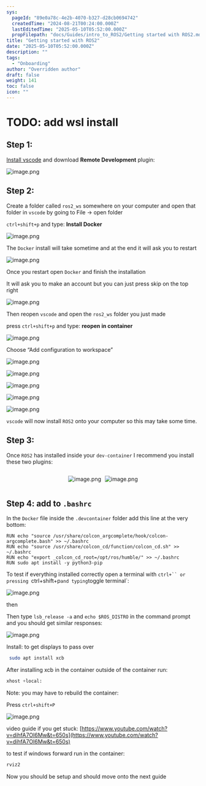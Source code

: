 ```yaml
---
sys:
  pageId: "89e0a78c-4e2b-4070-b327-d28cb0694742"
  createdTime: "2024-08-21T00:24:00.000Z"
  lastEditedTime: "2025-05-10T05:52:00.000Z"
  propFilepath: "docs/Guides/intro_to_ROS2/Getting started with ROS2.md"
title: "Getting started with ROS2"
date: "2025-05-10T05:52:00.000Z"
description: ""
tags:
  - "Onboarding"
author: "Overridden author"
draft: false
weight: 141
toc: false
icon: ""
---
```


# TODO: add wsl install

## Step 1:

[Install vscode](https://code.visualstudio.com/download) and download **Remote Development** plugin:

![image.png](https://prod-files-secure.s3.us-west-2.amazonaws.com/d518164a-d88e-44d1-a4ee-3adb3bd8bce0/efb52993-1881-4a40-b95e-6f020334f022/image.png?X-Amz-Algorithm=AWS4-HMAC-SHA256&X-Amz-Content-Sha256=UNSIGNED-PAYLOAD&X-Amz-Credential=ASIAZI2LB4666GYIKJ6B%2F20250615%2Fus-west-2%2Fs3%2Faws4_request&X-Amz-Date=20250615T090820Z&X-Amz-Expires=3600&X-Amz-Security-Token=IQoJb3JpZ2luX2VjEFkaCXVzLXdlc3QtMiJHMEUCIClLRrI%2FaJVpl%2BdTcIlx7v2%2FHTEw6zHaz272sQ4Xmi7bAiEAj1%2FS1SXF%2BWAs3%2B3h9%2B8QNyQC3juXPb6Fd%2BrhW%2F36ZY4q%2FwMIQRAAGgw2Mzc0MjMxODM4MDUiDC5BuPgArMQ%2F3cFhbyrcAyzYv58OdtbLxGbNlb%2BitqTYk37XKPkfBcaeEDSOdNodcXk3qbEMsC4eZhg6fPvS%2FgAM%2F%2BTKIlyJW%2FvlTv1vw6%2F1rwG8AbKT1hoffAwS8vP%2Bcis2hR8x6yyKVEEocieEhiSa9AFyG6zjrAd%2FtAj%2BmTk0ss8UXDf8TuUHi6CqOZPoZgXcKfpLdgwPLRATlJf2GhmfKfCa5p6yqjTWIgnaSMz1bBH5p7bLiApBNuRMgxmRyaYoCyV9U6iE6syHEUitg%2FKPM%2BfINxJKRDK3C%2FOb%2FG9xcIXf18k5jJwTTRFJnVr%2Bx%2F5y%2BlsZYQnIhEtL9bQHp8FaUPnuaZfK3%2FoFhgvMWF4Dna9CukdrCJ3X6UfWSjYB94pA4dNnsVkxiYmQyzF2reRUrk8FVIVbG0HcYFW0sdXgg2PGUBNFG2dzkVOGcr0%2Bk8GTCI3pGWUbqrtBm7%2BG2Wol9hdJUdrIHWw%2BfMxeyPAj9uq%2F4kixudsSTjB1tFuGP6WPs4o2StPBME1f0X0FpccMr%2FsNQAXIwG0Rn7biff777jsS%2BHObtF2vD0JLlb1bSJH72tv7GRFQ7%2Fk%2BgN97d%2BcQFSe%2BKaQEIUxTVW6g%2B3TdiZBRBym6UJhEJf9PMMLJXoChEw1NgBRDIvb7MNOFusIGOqUB19xbSmBRZHv9SHetQJmv562AVSfbewto0ecw1UNvyR8RNNuyRFGMb%2BkqnsMH9v%2FFkmz7IF2DArFXRsGMGHeB1ErTQCNCBrox6SZXtIADPd0JkwholWiZp2edptU7TeWtRFKnbEr8dHkbnH5C5PFsRwgl%2Bmq1XPc3RCYFBul%2Bw%2BAAjxsBDQBnmatAEpByu3RwbCb3fkjZPo9%2FcvktGN1xgtZrHBhO&X-Amz-Signature=5f2946b49c847da0de5c9fcc350211958ab03e4ad4feb0f08eddcf75347bb81d&X-Amz-SignedHeaders=host&x-amz-checksum-mode=ENABLED&x-id=GetObject)

## Step 2:

Create a folder called `ros2_ws` somewhere on your computer and open that folder in `vscode` by going to File → open folder 

`ctrl+shift+p` and type: **Install Docker**

![image.png](https://prod-files-secure.s3.us-west-2.amazonaws.com/d518164a-d88e-44d1-a4ee-3adb3bd8bce0/2269dc0e-1cd5-47ff-bceb-c04ad9b2eab0/image.png?X-Amz-Algorithm=AWS4-HMAC-SHA256&X-Amz-Content-Sha256=UNSIGNED-PAYLOAD&X-Amz-Credential=ASIAZI2LB4666GYIKJ6B%2F20250615%2Fus-west-2%2Fs3%2Faws4_request&X-Amz-Date=20250615T090820Z&X-Amz-Expires=3600&X-Amz-Security-Token=IQoJb3JpZ2luX2VjEFkaCXVzLXdlc3QtMiJHMEUCIClLRrI%2FaJVpl%2BdTcIlx7v2%2FHTEw6zHaz272sQ4Xmi7bAiEAj1%2FS1SXF%2BWAs3%2B3h9%2B8QNyQC3juXPb6Fd%2BrhW%2F36ZY4q%2FwMIQRAAGgw2Mzc0MjMxODM4MDUiDC5BuPgArMQ%2F3cFhbyrcAyzYv58OdtbLxGbNlb%2BitqTYk37XKPkfBcaeEDSOdNodcXk3qbEMsC4eZhg6fPvS%2FgAM%2F%2BTKIlyJW%2FvlTv1vw6%2F1rwG8AbKT1hoffAwS8vP%2Bcis2hR8x6yyKVEEocieEhiSa9AFyG6zjrAd%2FtAj%2BmTk0ss8UXDf8TuUHi6CqOZPoZgXcKfpLdgwPLRATlJf2GhmfKfCa5p6yqjTWIgnaSMz1bBH5p7bLiApBNuRMgxmRyaYoCyV9U6iE6syHEUitg%2FKPM%2BfINxJKRDK3C%2FOb%2FG9xcIXf18k5jJwTTRFJnVr%2Bx%2F5y%2BlsZYQnIhEtL9bQHp8FaUPnuaZfK3%2FoFhgvMWF4Dna9CukdrCJ3X6UfWSjYB94pA4dNnsVkxiYmQyzF2reRUrk8FVIVbG0HcYFW0sdXgg2PGUBNFG2dzkVOGcr0%2Bk8GTCI3pGWUbqrtBm7%2BG2Wol9hdJUdrIHWw%2BfMxeyPAj9uq%2F4kixudsSTjB1tFuGP6WPs4o2StPBME1f0X0FpccMr%2FsNQAXIwG0Rn7biff777jsS%2BHObtF2vD0JLlb1bSJH72tv7GRFQ7%2Fk%2BgN97d%2BcQFSe%2BKaQEIUxTVW6g%2B3TdiZBRBym6UJhEJf9PMMLJXoChEw1NgBRDIvb7MNOFusIGOqUB19xbSmBRZHv9SHetQJmv562AVSfbewto0ecw1UNvyR8RNNuyRFGMb%2BkqnsMH9v%2FFkmz7IF2DArFXRsGMGHeB1ErTQCNCBrox6SZXtIADPd0JkwholWiZp2edptU7TeWtRFKnbEr8dHkbnH5C5PFsRwgl%2Bmq1XPc3RCYFBul%2Bw%2BAAjxsBDQBnmatAEpByu3RwbCb3fkjZPo9%2FcvktGN1xgtZrHBhO&X-Amz-Signature=adabc927d2854d1a0fb8ac355a0cbe9b769f562c3d6ad63ba9660e70b8bef75e&X-Amz-SignedHeaders=host&x-amz-checksum-mode=ENABLED&x-id=GetObject)

The `Docker` install will take sometime and at the end it will ask you to restart

![image.png](https://prod-files-secure.s3.us-west-2.amazonaws.com/d518164a-d88e-44d1-a4ee-3adb3bd8bce0/ed233f78-be33-4b1f-b89c-9c346c0e961e/image.png?X-Amz-Algorithm=AWS4-HMAC-SHA256&X-Amz-Content-Sha256=UNSIGNED-PAYLOAD&X-Amz-Credential=ASIAZI2LB4666GYIKJ6B%2F20250615%2Fus-west-2%2Fs3%2Faws4_request&X-Amz-Date=20250615T090820Z&X-Amz-Expires=3600&X-Amz-Security-Token=IQoJb3JpZ2luX2VjEFkaCXVzLXdlc3QtMiJHMEUCIClLRrI%2FaJVpl%2BdTcIlx7v2%2FHTEw6zHaz272sQ4Xmi7bAiEAj1%2FS1SXF%2BWAs3%2B3h9%2B8QNyQC3juXPb6Fd%2BrhW%2F36ZY4q%2FwMIQRAAGgw2Mzc0MjMxODM4MDUiDC5BuPgArMQ%2F3cFhbyrcAyzYv58OdtbLxGbNlb%2BitqTYk37XKPkfBcaeEDSOdNodcXk3qbEMsC4eZhg6fPvS%2FgAM%2F%2BTKIlyJW%2FvlTv1vw6%2F1rwG8AbKT1hoffAwS8vP%2Bcis2hR8x6yyKVEEocieEhiSa9AFyG6zjrAd%2FtAj%2BmTk0ss8UXDf8TuUHi6CqOZPoZgXcKfpLdgwPLRATlJf2GhmfKfCa5p6yqjTWIgnaSMz1bBH5p7bLiApBNuRMgxmRyaYoCyV9U6iE6syHEUitg%2FKPM%2BfINxJKRDK3C%2FOb%2FG9xcIXf18k5jJwTTRFJnVr%2Bx%2F5y%2BlsZYQnIhEtL9bQHp8FaUPnuaZfK3%2FoFhgvMWF4Dna9CukdrCJ3X6UfWSjYB94pA4dNnsVkxiYmQyzF2reRUrk8FVIVbG0HcYFW0sdXgg2PGUBNFG2dzkVOGcr0%2Bk8GTCI3pGWUbqrtBm7%2BG2Wol9hdJUdrIHWw%2BfMxeyPAj9uq%2F4kixudsSTjB1tFuGP6WPs4o2StPBME1f0X0FpccMr%2FsNQAXIwG0Rn7biff777jsS%2BHObtF2vD0JLlb1bSJH72tv7GRFQ7%2Fk%2BgN97d%2BcQFSe%2BKaQEIUxTVW6g%2B3TdiZBRBym6UJhEJf9PMMLJXoChEw1NgBRDIvb7MNOFusIGOqUB19xbSmBRZHv9SHetQJmv562AVSfbewto0ecw1UNvyR8RNNuyRFGMb%2BkqnsMH9v%2FFkmz7IF2DArFXRsGMGHeB1ErTQCNCBrox6SZXtIADPd0JkwholWiZp2edptU7TeWtRFKnbEr8dHkbnH5C5PFsRwgl%2Bmq1XPc3RCYFBul%2Bw%2BAAjxsBDQBnmatAEpByu3RwbCb3fkjZPo9%2FcvktGN1xgtZrHBhO&X-Amz-Signature=21ce8cafb2092f9d3befef767f7e68a2f6ad812168eadc60519875ad581fac97&X-Amz-SignedHeaders=host&x-amz-checksum-mode=ENABLED&x-id=GetObject)

Once you restart open `Docker` and finish the installation

It will ask you to make an account but you can just press skip on the top right

![image.png](https://prod-files-secure.s3.us-west-2.amazonaws.com/d518164a-d88e-44d1-a4ee-3adb3bd8bce0/21010ad9-1659-4fd9-9f59-9932a09b2a3d/image.png?X-Amz-Algorithm=AWS4-HMAC-SHA256&X-Amz-Content-Sha256=UNSIGNED-PAYLOAD&X-Amz-Credential=ASIAZI2LB4666GYIKJ6B%2F20250615%2Fus-west-2%2Fs3%2Faws4_request&X-Amz-Date=20250615T090820Z&X-Amz-Expires=3600&X-Amz-Security-Token=IQoJb3JpZ2luX2VjEFkaCXVzLXdlc3QtMiJHMEUCIClLRrI%2FaJVpl%2BdTcIlx7v2%2FHTEw6zHaz272sQ4Xmi7bAiEAj1%2FS1SXF%2BWAs3%2B3h9%2B8QNyQC3juXPb6Fd%2BrhW%2F36ZY4q%2FwMIQRAAGgw2Mzc0MjMxODM4MDUiDC5BuPgArMQ%2F3cFhbyrcAyzYv58OdtbLxGbNlb%2BitqTYk37XKPkfBcaeEDSOdNodcXk3qbEMsC4eZhg6fPvS%2FgAM%2F%2BTKIlyJW%2FvlTv1vw6%2F1rwG8AbKT1hoffAwS8vP%2Bcis2hR8x6yyKVEEocieEhiSa9AFyG6zjrAd%2FtAj%2BmTk0ss8UXDf8TuUHi6CqOZPoZgXcKfpLdgwPLRATlJf2GhmfKfCa5p6yqjTWIgnaSMz1bBH5p7bLiApBNuRMgxmRyaYoCyV9U6iE6syHEUitg%2FKPM%2BfINxJKRDK3C%2FOb%2FG9xcIXf18k5jJwTTRFJnVr%2Bx%2F5y%2BlsZYQnIhEtL9bQHp8FaUPnuaZfK3%2FoFhgvMWF4Dna9CukdrCJ3X6UfWSjYB94pA4dNnsVkxiYmQyzF2reRUrk8FVIVbG0HcYFW0sdXgg2PGUBNFG2dzkVOGcr0%2Bk8GTCI3pGWUbqrtBm7%2BG2Wol9hdJUdrIHWw%2BfMxeyPAj9uq%2F4kixudsSTjB1tFuGP6WPs4o2StPBME1f0X0FpccMr%2FsNQAXIwG0Rn7biff777jsS%2BHObtF2vD0JLlb1bSJH72tv7GRFQ7%2Fk%2BgN97d%2BcQFSe%2BKaQEIUxTVW6g%2B3TdiZBRBym6UJhEJf9PMMLJXoChEw1NgBRDIvb7MNOFusIGOqUB19xbSmBRZHv9SHetQJmv562AVSfbewto0ecw1UNvyR8RNNuyRFGMb%2BkqnsMH9v%2FFkmz7IF2DArFXRsGMGHeB1ErTQCNCBrox6SZXtIADPd0JkwholWiZp2edptU7TeWtRFKnbEr8dHkbnH5C5PFsRwgl%2Bmq1XPc3RCYFBul%2Bw%2BAAjxsBDQBnmatAEpByu3RwbCb3fkjZPo9%2FcvktGN1xgtZrHBhO&X-Amz-Signature=1ee524a9af558068d6560de5d520d9bed584c46da532baedefc02e0fb80067ff&X-Amz-SignedHeaders=host&x-amz-checksum-mode=ENABLED&x-id=GetObject)

Then reopen `vscode` and open the `ros2_ws` folder you just made

press `ctrl+shift+p` and type: **reopen in container**

![image.png](https://prod-files-secure.s3.us-west-2.amazonaws.com/d518164a-d88e-44d1-a4ee-3adb3bd8bce0/4e93b8c2-41ad-488c-8095-c74205196118/image.png?X-Amz-Algorithm=AWS4-HMAC-SHA256&X-Amz-Content-Sha256=UNSIGNED-PAYLOAD&X-Amz-Credential=ASIAZI2LB4666GYIKJ6B%2F20250615%2Fus-west-2%2Fs3%2Faws4_request&X-Amz-Date=20250615T090820Z&X-Amz-Expires=3600&X-Amz-Security-Token=IQoJb3JpZ2luX2VjEFkaCXVzLXdlc3QtMiJHMEUCIClLRrI%2FaJVpl%2BdTcIlx7v2%2FHTEw6zHaz272sQ4Xmi7bAiEAj1%2FS1SXF%2BWAs3%2B3h9%2B8QNyQC3juXPb6Fd%2BrhW%2F36ZY4q%2FwMIQRAAGgw2Mzc0MjMxODM4MDUiDC5BuPgArMQ%2F3cFhbyrcAyzYv58OdtbLxGbNlb%2BitqTYk37XKPkfBcaeEDSOdNodcXk3qbEMsC4eZhg6fPvS%2FgAM%2F%2BTKIlyJW%2FvlTv1vw6%2F1rwG8AbKT1hoffAwS8vP%2Bcis2hR8x6yyKVEEocieEhiSa9AFyG6zjrAd%2FtAj%2BmTk0ss8UXDf8TuUHi6CqOZPoZgXcKfpLdgwPLRATlJf2GhmfKfCa5p6yqjTWIgnaSMz1bBH5p7bLiApBNuRMgxmRyaYoCyV9U6iE6syHEUitg%2FKPM%2BfINxJKRDK3C%2FOb%2FG9xcIXf18k5jJwTTRFJnVr%2Bx%2F5y%2BlsZYQnIhEtL9bQHp8FaUPnuaZfK3%2FoFhgvMWF4Dna9CukdrCJ3X6UfWSjYB94pA4dNnsVkxiYmQyzF2reRUrk8FVIVbG0HcYFW0sdXgg2PGUBNFG2dzkVOGcr0%2Bk8GTCI3pGWUbqrtBm7%2BG2Wol9hdJUdrIHWw%2BfMxeyPAj9uq%2F4kixudsSTjB1tFuGP6WPs4o2StPBME1f0X0FpccMr%2FsNQAXIwG0Rn7biff777jsS%2BHObtF2vD0JLlb1bSJH72tv7GRFQ7%2Fk%2BgN97d%2BcQFSe%2BKaQEIUxTVW6g%2B3TdiZBRBym6UJhEJf9PMMLJXoChEw1NgBRDIvb7MNOFusIGOqUB19xbSmBRZHv9SHetQJmv562AVSfbewto0ecw1UNvyR8RNNuyRFGMb%2BkqnsMH9v%2FFkmz7IF2DArFXRsGMGHeB1ErTQCNCBrox6SZXtIADPd0JkwholWiZp2edptU7TeWtRFKnbEr8dHkbnH5C5PFsRwgl%2Bmq1XPc3RCYFBul%2Bw%2BAAjxsBDQBnmatAEpByu3RwbCb3fkjZPo9%2FcvktGN1xgtZrHBhO&X-Amz-Signature=aefe2e2601078f4f5d20d58279846d850f02f8ae6ee2a5f8f5e3aff7aab193bd&X-Amz-SignedHeaders=host&x-amz-checksum-mode=ENABLED&x-id=GetObject)

Choose “Add configuration to workspace”

![image.png](https://prod-files-secure.s3.us-west-2.amazonaws.com/d518164a-d88e-44d1-a4ee-3adb3bd8bce0/9560b282-5060-4989-ba37-97e7b2c22476/image.png?X-Amz-Algorithm=AWS4-HMAC-SHA256&X-Amz-Content-Sha256=UNSIGNED-PAYLOAD&X-Amz-Credential=ASIAZI2LB4666GYIKJ6B%2F20250615%2Fus-west-2%2Fs3%2Faws4_request&X-Amz-Date=20250615T090820Z&X-Amz-Expires=3600&X-Amz-Security-Token=IQoJb3JpZ2luX2VjEFkaCXVzLXdlc3QtMiJHMEUCIClLRrI%2FaJVpl%2BdTcIlx7v2%2FHTEw6zHaz272sQ4Xmi7bAiEAj1%2FS1SXF%2BWAs3%2B3h9%2B8QNyQC3juXPb6Fd%2BrhW%2F36ZY4q%2FwMIQRAAGgw2Mzc0MjMxODM4MDUiDC5BuPgArMQ%2F3cFhbyrcAyzYv58OdtbLxGbNlb%2BitqTYk37XKPkfBcaeEDSOdNodcXk3qbEMsC4eZhg6fPvS%2FgAM%2F%2BTKIlyJW%2FvlTv1vw6%2F1rwG8AbKT1hoffAwS8vP%2Bcis2hR8x6yyKVEEocieEhiSa9AFyG6zjrAd%2FtAj%2BmTk0ss8UXDf8TuUHi6CqOZPoZgXcKfpLdgwPLRATlJf2GhmfKfCa5p6yqjTWIgnaSMz1bBH5p7bLiApBNuRMgxmRyaYoCyV9U6iE6syHEUitg%2FKPM%2BfINxJKRDK3C%2FOb%2FG9xcIXf18k5jJwTTRFJnVr%2Bx%2F5y%2BlsZYQnIhEtL9bQHp8FaUPnuaZfK3%2FoFhgvMWF4Dna9CukdrCJ3X6UfWSjYB94pA4dNnsVkxiYmQyzF2reRUrk8FVIVbG0HcYFW0sdXgg2PGUBNFG2dzkVOGcr0%2Bk8GTCI3pGWUbqrtBm7%2BG2Wol9hdJUdrIHWw%2BfMxeyPAj9uq%2F4kixudsSTjB1tFuGP6WPs4o2StPBME1f0X0FpccMr%2FsNQAXIwG0Rn7biff777jsS%2BHObtF2vD0JLlb1bSJH72tv7GRFQ7%2Fk%2BgN97d%2BcQFSe%2BKaQEIUxTVW6g%2B3TdiZBRBym6UJhEJf9PMMLJXoChEw1NgBRDIvb7MNOFusIGOqUB19xbSmBRZHv9SHetQJmv562AVSfbewto0ecw1UNvyR8RNNuyRFGMb%2BkqnsMH9v%2FFkmz7IF2DArFXRsGMGHeB1ErTQCNCBrox6SZXtIADPd0JkwholWiZp2edptU7TeWtRFKnbEr8dHkbnH5C5PFsRwgl%2Bmq1XPc3RCYFBul%2Bw%2BAAjxsBDQBnmatAEpByu3RwbCb3fkjZPo9%2FcvktGN1xgtZrHBhO&X-Amz-Signature=d94205521fdb03a0639bd36908d51df283d798813002ce92e89640b451213793&X-Amz-SignedHeaders=host&x-amz-checksum-mode=ENABLED&x-id=GetObject)

![image.png](https://prod-files-secure.s3.us-west-2.amazonaws.com/d518164a-d88e-44d1-a4ee-3adb3bd8bce0/2ee63f81-886b-48e8-a553-dc6e5eac99e4/image.png?X-Amz-Algorithm=AWS4-HMAC-SHA256&X-Amz-Content-Sha256=UNSIGNED-PAYLOAD&X-Amz-Credential=ASIAZI2LB4666GYIKJ6B%2F20250615%2Fus-west-2%2Fs3%2Faws4_request&X-Amz-Date=20250615T090820Z&X-Amz-Expires=3600&X-Amz-Security-Token=IQoJb3JpZ2luX2VjEFkaCXVzLXdlc3QtMiJHMEUCIClLRrI%2FaJVpl%2BdTcIlx7v2%2FHTEw6zHaz272sQ4Xmi7bAiEAj1%2FS1SXF%2BWAs3%2B3h9%2B8QNyQC3juXPb6Fd%2BrhW%2F36ZY4q%2FwMIQRAAGgw2Mzc0MjMxODM4MDUiDC5BuPgArMQ%2F3cFhbyrcAyzYv58OdtbLxGbNlb%2BitqTYk37XKPkfBcaeEDSOdNodcXk3qbEMsC4eZhg6fPvS%2FgAM%2F%2BTKIlyJW%2FvlTv1vw6%2F1rwG8AbKT1hoffAwS8vP%2Bcis2hR8x6yyKVEEocieEhiSa9AFyG6zjrAd%2FtAj%2BmTk0ss8UXDf8TuUHi6CqOZPoZgXcKfpLdgwPLRATlJf2GhmfKfCa5p6yqjTWIgnaSMz1bBH5p7bLiApBNuRMgxmRyaYoCyV9U6iE6syHEUitg%2FKPM%2BfINxJKRDK3C%2FOb%2FG9xcIXf18k5jJwTTRFJnVr%2Bx%2F5y%2BlsZYQnIhEtL9bQHp8FaUPnuaZfK3%2FoFhgvMWF4Dna9CukdrCJ3X6UfWSjYB94pA4dNnsVkxiYmQyzF2reRUrk8FVIVbG0HcYFW0sdXgg2PGUBNFG2dzkVOGcr0%2Bk8GTCI3pGWUbqrtBm7%2BG2Wol9hdJUdrIHWw%2BfMxeyPAj9uq%2F4kixudsSTjB1tFuGP6WPs4o2StPBME1f0X0FpccMr%2FsNQAXIwG0Rn7biff777jsS%2BHObtF2vD0JLlb1bSJH72tv7GRFQ7%2Fk%2BgN97d%2BcQFSe%2BKaQEIUxTVW6g%2B3TdiZBRBym6UJhEJf9PMMLJXoChEw1NgBRDIvb7MNOFusIGOqUB19xbSmBRZHv9SHetQJmv562AVSfbewto0ecw1UNvyR8RNNuyRFGMb%2BkqnsMH9v%2FFkmz7IF2DArFXRsGMGHeB1ErTQCNCBrox6SZXtIADPd0JkwholWiZp2edptU7TeWtRFKnbEr8dHkbnH5C5PFsRwgl%2Bmq1XPc3RCYFBul%2Bw%2BAAjxsBDQBnmatAEpByu3RwbCb3fkjZPo9%2FcvktGN1xgtZrHBhO&X-Amz-Signature=c5b151ecd5928db4fd383b94e4712a5868e78696cd4b672ff00cca26f96af68c&X-Amz-SignedHeaders=host&x-amz-checksum-mode=ENABLED&x-id=GetObject)

![image.png](https://prod-files-secure.s3.us-west-2.amazonaws.com/d518164a-d88e-44d1-a4ee-3adb3bd8bce0/ae1580b2-b048-407e-aed9-b584224a7a04/image.png?X-Amz-Algorithm=AWS4-HMAC-SHA256&X-Amz-Content-Sha256=UNSIGNED-PAYLOAD&X-Amz-Credential=ASIAZI2LB4666GYIKJ6B%2F20250615%2Fus-west-2%2Fs3%2Faws4_request&X-Amz-Date=20250615T090820Z&X-Amz-Expires=3600&X-Amz-Security-Token=IQoJb3JpZ2luX2VjEFkaCXVzLXdlc3QtMiJHMEUCIClLRrI%2FaJVpl%2BdTcIlx7v2%2FHTEw6zHaz272sQ4Xmi7bAiEAj1%2FS1SXF%2BWAs3%2B3h9%2B8QNyQC3juXPb6Fd%2BrhW%2F36ZY4q%2FwMIQRAAGgw2Mzc0MjMxODM4MDUiDC5BuPgArMQ%2F3cFhbyrcAyzYv58OdtbLxGbNlb%2BitqTYk37XKPkfBcaeEDSOdNodcXk3qbEMsC4eZhg6fPvS%2FgAM%2F%2BTKIlyJW%2FvlTv1vw6%2F1rwG8AbKT1hoffAwS8vP%2Bcis2hR8x6yyKVEEocieEhiSa9AFyG6zjrAd%2FtAj%2BmTk0ss8UXDf8TuUHi6CqOZPoZgXcKfpLdgwPLRATlJf2GhmfKfCa5p6yqjTWIgnaSMz1bBH5p7bLiApBNuRMgxmRyaYoCyV9U6iE6syHEUitg%2FKPM%2BfINxJKRDK3C%2FOb%2FG9xcIXf18k5jJwTTRFJnVr%2Bx%2F5y%2BlsZYQnIhEtL9bQHp8FaUPnuaZfK3%2FoFhgvMWF4Dna9CukdrCJ3X6UfWSjYB94pA4dNnsVkxiYmQyzF2reRUrk8FVIVbG0HcYFW0sdXgg2PGUBNFG2dzkVOGcr0%2Bk8GTCI3pGWUbqrtBm7%2BG2Wol9hdJUdrIHWw%2BfMxeyPAj9uq%2F4kixudsSTjB1tFuGP6WPs4o2StPBME1f0X0FpccMr%2FsNQAXIwG0Rn7biff777jsS%2BHObtF2vD0JLlb1bSJH72tv7GRFQ7%2Fk%2BgN97d%2BcQFSe%2BKaQEIUxTVW6g%2B3TdiZBRBym6UJhEJf9PMMLJXoChEw1NgBRDIvb7MNOFusIGOqUB19xbSmBRZHv9SHetQJmv562AVSfbewto0ecw1UNvyR8RNNuyRFGMb%2BkqnsMH9v%2FFkmz7IF2DArFXRsGMGHeB1ErTQCNCBrox6SZXtIADPd0JkwholWiZp2edptU7TeWtRFKnbEr8dHkbnH5C5PFsRwgl%2Bmq1XPc3RCYFBul%2Bw%2BAAjxsBDQBnmatAEpByu3RwbCb3fkjZPo9%2FcvktGN1xgtZrHBhO&X-Amz-Signature=5fd5e15171b1182430565bedb3def2cc2e421d8283f6d9defb4c9e100cc226ac&X-Amz-SignedHeaders=host&x-amz-checksum-mode=ENABLED&x-id=GetObject)

![image.png](https://prod-files-secure.s3.us-west-2.amazonaws.com/d518164a-d88e-44d1-a4ee-3adb3bd8bce0/53255b28-f75e-430f-b9e3-c0ac8577e42b/image.png?X-Amz-Algorithm=AWS4-HMAC-SHA256&X-Amz-Content-Sha256=UNSIGNED-PAYLOAD&X-Amz-Credential=ASIAZI2LB4666GYIKJ6B%2F20250615%2Fus-west-2%2Fs3%2Faws4_request&X-Amz-Date=20250615T090820Z&X-Amz-Expires=3600&X-Amz-Security-Token=IQoJb3JpZ2luX2VjEFkaCXVzLXdlc3QtMiJHMEUCIClLRrI%2FaJVpl%2BdTcIlx7v2%2FHTEw6zHaz272sQ4Xmi7bAiEAj1%2FS1SXF%2BWAs3%2B3h9%2B8QNyQC3juXPb6Fd%2BrhW%2F36ZY4q%2FwMIQRAAGgw2Mzc0MjMxODM4MDUiDC5BuPgArMQ%2F3cFhbyrcAyzYv58OdtbLxGbNlb%2BitqTYk37XKPkfBcaeEDSOdNodcXk3qbEMsC4eZhg6fPvS%2FgAM%2F%2BTKIlyJW%2FvlTv1vw6%2F1rwG8AbKT1hoffAwS8vP%2Bcis2hR8x6yyKVEEocieEhiSa9AFyG6zjrAd%2FtAj%2BmTk0ss8UXDf8TuUHi6CqOZPoZgXcKfpLdgwPLRATlJf2GhmfKfCa5p6yqjTWIgnaSMz1bBH5p7bLiApBNuRMgxmRyaYoCyV9U6iE6syHEUitg%2FKPM%2BfINxJKRDK3C%2FOb%2FG9xcIXf18k5jJwTTRFJnVr%2Bx%2F5y%2BlsZYQnIhEtL9bQHp8FaUPnuaZfK3%2FoFhgvMWF4Dna9CukdrCJ3X6UfWSjYB94pA4dNnsVkxiYmQyzF2reRUrk8FVIVbG0HcYFW0sdXgg2PGUBNFG2dzkVOGcr0%2Bk8GTCI3pGWUbqrtBm7%2BG2Wol9hdJUdrIHWw%2BfMxeyPAj9uq%2F4kixudsSTjB1tFuGP6WPs4o2StPBME1f0X0FpccMr%2FsNQAXIwG0Rn7biff777jsS%2BHObtF2vD0JLlb1bSJH72tv7GRFQ7%2Fk%2BgN97d%2BcQFSe%2BKaQEIUxTVW6g%2B3TdiZBRBym6UJhEJf9PMMLJXoChEw1NgBRDIvb7MNOFusIGOqUB19xbSmBRZHv9SHetQJmv562AVSfbewto0ecw1UNvyR8RNNuyRFGMb%2BkqnsMH9v%2FFkmz7IF2DArFXRsGMGHeB1ErTQCNCBrox6SZXtIADPd0JkwholWiZp2edptU7TeWtRFKnbEr8dHkbnH5C5PFsRwgl%2Bmq1XPc3RCYFBul%2Bw%2BAAjxsBDQBnmatAEpByu3RwbCb3fkjZPo9%2FcvktGN1xgtZrHBhO&X-Amz-Signature=0cacb458c8274a8abad030eabaa10dd0c8b4ac14cea3468ef9400e85e090509d&X-Amz-SignedHeaders=host&x-amz-checksum-mode=ENABLED&x-id=GetObject)

![image.png](https://prod-files-secure.s3.us-west-2.amazonaws.com/d518164a-d88e-44d1-a4ee-3adb3bd8bce0/7c562767-5af9-4ffb-97d1-327bcdf4ee00/image.png?X-Amz-Algorithm=AWS4-HMAC-SHA256&X-Amz-Content-Sha256=UNSIGNED-PAYLOAD&X-Amz-Credential=ASIAZI2LB4666GYIKJ6B%2F20250615%2Fus-west-2%2Fs3%2Faws4_request&X-Amz-Date=20250615T090820Z&X-Amz-Expires=3600&X-Amz-Security-Token=IQoJb3JpZ2luX2VjEFkaCXVzLXdlc3QtMiJHMEUCIClLRrI%2FaJVpl%2BdTcIlx7v2%2FHTEw6zHaz272sQ4Xmi7bAiEAj1%2FS1SXF%2BWAs3%2B3h9%2B8QNyQC3juXPb6Fd%2BrhW%2F36ZY4q%2FwMIQRAAGgw2Mzc0MjMxODM4MDUiDC5BuPgArMQ%2F3cFhbyrcAyzYv58OdtbLxGbNlb%2BitqTYk37XKPkfBcaeEDSOdNodcXk3qbEMsC4eZhg6fPvS%2FgAM%2F%2BTKIlyJW%2FvlTv1vw6%2F1rwG8AbKT1hoffAwS8vP%2Bcis2hR8x6yyKVEEocieEhiSa9AFyG6zjrAd%2FtAj%2BmTk0ss8UXDf8TuUHi6CqOZPoZgXcKfpLdgwPLRATlJf2GhmfKfCa5p6yqjTWIgnaSMz1bBH5p7bLiApBNuRMgxmRyaYoCyV9U6iE6syHEUitg%2FKPM%2BfINxJKRDK3C%2FOb%2FG9xcIXf18k5jJwTTRFJnVr%2Bx%2F5y%2BlsZYQnIhEtL9bQHp8FaUPnuaZfK3%2FoFhgvMWF4Dna9CukdrCJ3X6UfWSjYB94pA4dNnsVkxiYmQyzF2reRUrk8FVIVbG0HcYFW0sdXgg2PGUBNFG2dzkVOGcr0%2Bk8GTCI3pGWUbqrtBm7%2BG2Wol9hdJUdrIHWw%2BfMxeyPAj9uq%2F4kixudsSTjB1tFuGP6WPs4o2StPBME1f0X0FpccMr%2FsNQAXIwG0Rn7biff777jsS%2BHObtF2vD0JLlb1bSJH72tv7GRFQ7%2Fk%2BgN97d%2BcQFSe%2BKaQEIUxTVW6g%2B3TdiZBRBym6UJhEJf9PMMLJXoChEw1NgBRDIvb7MNOFusIGOqUB19xbSmBRZHv9SHetQJmv562AVSfbewto0ecw1UNvyR8RNNuyRFGMb%2BkqnsMH9v%2FFkmz7IF2DArFXRsGMGHeB1ErTQCNCBrox6SZXtIADPd0JkwholWiZp2edptU7TeWtRFKnbEr8dHkbnH5C5PFsRwgl%2Bmq1XPc3RCYFBul%2Bw%2BAAjxsBDQBnmatAEpByu3RwbCb3fkjZPo9%2FcvktGN1xgtZrHBhO&X-Amz-Signature=081beb58ac54f8ad649a783acc52cf7cd81f20a25db78e2d2ae33a5e8e63d6a3&X-Amz-SignedHeaders=host&x-amz-checksum-mode=ENABLED&x-id=GetObject)

`vscode` will now install `ROS2` onto your computer so this may take some time.

## Step 3:

Once `ROS2` has installed inside your `dev-container` I recommend you install these two plugins:

<div style="display: flex;flex-direction: row; column-gap:10px; max-width: 630px;justify-content: center;">
<div>

![image.png](https://prod-files-secure.s3.us-west-2.amazonaws.com/d518164a-d88e-44d1-a4ee-3adb3bd8bce0/3fc3d550-5a54-4ba1-ba6b-faa01cdb7369/image.png?X-Amz-Algorithm=AWS4-HMAC-SHA256&X-Amz-Content-Sha256=UNSIGNED-PAYLOAD&X-Amz-Credential=ASIAZI2LB466UY5Y6ABE%2F20250615%2Fus-west-2%2Fs3%2Faws4_request&X-Amz-Date=20250615T090823Z&X-Amz-Expires=3600&X-Amz-Security-Token=IQoJb3JpZ2luX2VjEFkaCXVzLXdlc3QtMiJGMEQCIBe%2FUDZMSpOoGVI%2FxIu3mGEHSGXFfgHgyidq97TmlyZFAiBtaFgf9WWJl%2BcwDrpedAQWSPD1ZHA89PPJQZacI5uxayr%2FAwhCEAAaDDYzNzQyMzE4MzgwNSIM9yrdwOSiLZ6yCL%2FuKtwDKGQ9DSZV2HUT%2FcReBGjK%2F11AempKCY87XbLhXUfXbzjQNvclXimCpYLmKVfbbt7Si9tUufHC6FLpnK%2F44292yOjLsZSKnq5UjBXeEq0HY1PvTacnUr7JcSPfuDDcN73Q52mB6zml8vx2wlSrgniV6PJ6dQ5sRYlU70WJ%2FiX1qpnCg%2FdNLX4gn8xvpPUEu4OuYpqwOlI6jZ%2F6yUuQkIwBZNeu5U6jdRfkKIe5R97jOETFIQQmm5QhNfeO2HhfkU2AjsErhuZnRdgRMoxOE2bm0WqO9tnbYyCIG6LWh9ElTLH%2FPtVbYFJ3n74R7Wt7FNgclR5dCG8Lci4ybQPwx32EBEBBMpa0amxVffMu9IJ6Pt5%2BxvB9IW9kbJtS4WV6ggjweo0%2BceNqCGGS4zrY2OP4brb9rO0nT%2BdXrK1dfHTCc8LciJtr7mwzrUnt9HMZwNsPvd2qJau%2BwszIuOWeRrP3D8kXkChcNwwYgMzT%2BoYsXBy%2B8FwFTuObHtU3KYIg51nZ%2Fgy%2Fx2XVoVHvIVFqWPtVPH%2BrMTQpudXWDGGYuHIm8chiDj%2B4k%2B%2FydhmI94oafFFXPXE13DB0whieFR%2F%2F8t8iaAid1mBal%2FAeKXtt278biHqFrUqt7Mgwe4CSZBQwxY66wgY6pgFfWjS%2Fu9vCK%2FITI00KqdOUlw4UPgOdLPklG8nH4QjPxwx3ZMz5aUB8v9hMU2dzFg63IfS04FDlSQXi2j5GERBF9vYiFgZ1eTcG16XVoG1SClbeOv58AnE6%2BmF5aUJpfjc11LtRErgb6Og%2BExoa3JzrTjXgVU3YTFOVcQ0VyWiXmXKapu1v3okUN2GqEmqLOia94YouGKvI3JyWAJRcCrv467Md7Jhy&X-Amz-Signature=e07f7383b47102d86de56fafc35bec17d50adec5cefee2e818c7e0c1d6569552&X-Amz-SignedHeaders=host&x-amz-checksum-mode=ENABLED&x-id=GetObject)

</div>
<div>

![image.png](https://prod-files-secure.s3.us-west-2.amazonaws.com/d518164a-d88e-44d1-a4ee-3adb3bd8bce0/d994cc66-13c2-4093-a5a3-f84cf4601a82/image.png?X-Amz-Algorithm=AWS4-HMAC-SHA256&X-Amz-Content-Sha256=UNSIGNED-PAYLOAD&X-Amz-Credential=ASIAZI2LB466UYT6F24S%2F20250615%2Fus-west-2%2Fs3%2Faws4_request&X-Amz-Date=20250615T090823Z&X-Amz-Expires=3600&X-Amz-Security-Token=IQoJb3JpZ2luX2VjEFkaCXVzLXdlc3QtMiJGMEQCIAoRs%2BCQywDYWUlHF%2BWYAMd%2BPZf8vWtWDduvIWRZOBbcAiAz9G6C3t2k6irM%2F7tKxDh9y5vjq6T16ZIxAc%2B4VQW9Tir%2FAwhBEAAaDDYzNzQyMzE4MzgwNSIMbqnNg5dmi8HZYU5YKtwDsmFd8xYIToK4pjMmOVty5EWseQ43F%2Fs1rOFSRwRswCWN3B%2FHhtyYfCBK03abaAJtSCVPGiKGskrvpMrLx2c7aw8L65g7QVF%2Fe%2B4E5hc1Y5B8E%2BcXMW1FnnP3P043yipiH8rQQZJ6%2FB0%2FcHQF3n2FdXQ%2FCe3leP7s%2B3wsKHd7iIVZgRmRQR7AVp0u6SAqfiI2pdwEYVHIpdbxUAIDqEJPI3wDm32ukJh50N9JWCcm%2BS2Swss9D6IW5dTO%2F%2F5M5EcY1SUzGPboGSMP2RV0jirb8GBB6uuwbT6I1DMRCD5LSwtpOB7rfO7dx2lmb94DG1OOzi12RYtW9oMGWF9Vu6hH8%2FbyT0weJs50qu1eJ1Z7gqoYxdtoZq%2BQqCBvYDoEhc9NWUKFbT%2FaIL9OpdleBnEEagSVkwy6Fwnr1%2FO4fdUMtIYJf%2BG9IOLVPnTKespKNarGQ7Rvq%2Fo7Nv%2BTQqPpvZkuBB2Z%2F5yfJDQzU9UAg%2FKR2%2F4xUeKv9I5PalXtZlqL6UDR74Ut6tO5FJNzevjlm3nsl7wBvgMNi8XQ5VLGEkED9TgJPdceurbQ6df4NtzlXGRpVLmYdb%2BhtYSKLmWULKXeADDy7Rde30EwG78ioqAJ2v%2BSVfKrbsd1iYk%2F63MwmoW6wgY6pgG%2FoR5XmOiq5wjf9NmUTET0Px2fcu%2BXwWkPqSc1hnjKJOjLfiVKHG5u8DCy0AqXuFcjk4eeTTeIlwKj88NwRGB5aTycw5%2BJicElstIrktLVleUs5IELjuEkZNLfeIZehrx247kD%2Fjvu%2F%2Bor5FnlpJchz5ikKoU8p8QSv4xq7CWE7W7I%2B5XsSPRGIm1BmjEdMiZltc8r5RT9%2F2soZIjiHrUf8h8MxBm8&X-Amz-Signature=ed6b57f532eaf2acee6a51c8cb26509cebc3e2913de052345c11073176b5577e&X-Amz-SignedHeaders=host&x-amz-checksum-mode=ENABLED&x-id=GetObject)

</div>
</div>

## Step 4: add to `.bashrc`

In the `Docker` file inside the `.devcontainer` folder add this line at the very bottom: 

```docker
RUN echo "source /usr/share/colcon_argcomplete/hook/colcon-argcomplete.bash" >> ~/.bashrc
RUN echo "source /usr/share/colcon_cd/function/colcon_cd.sh" >> ~/.bashrc
RUN echo "export _colcon_cd_root=/opt/ros/humble/" >> ~/.bashrc
RUN sudo apt install -y python3-pip 
```

To test if everything installed correctly open a terminal with `ctrl+`` or pressing `ctrl+shift+p` and typing `toggle terminal`:

![image.png](https://prod-files-secure.s3.us-west-2.amazonaws.com/d518164a-d88e-44d1-a4ee-3adb3bd8bce0/6a4943d8-b04e-4c02-9a58-775f3384d1a5/image.png?X-Amz-Algorithm=AWS4-HMAC-SHA256&X-Amz-Content-Sha256=UNSIGNED-PAYLOAD&X-Amz-Credential=ASIAZI2LB4666GYIKJ6B%2F20250615%2Fus-west-2%2Fs3%2Faws4_request&X-Amz-Date=20250615T090820Z&X-Amz-Expires=3600&X-Amz-Security-Token=IQoJb3JpZ2luX2VjEFkaCXVzLXdlc3QtMiJHMEUCIClLRrI%2FaJVpl%2BdTcIlx7v2%2FHTEw6zHaz272sQ4Xmi7bAiEAj1%2FS1SXF%2BWAs3%2B3h9%2B8QNyQC3juXPb6Fd%2BrhW%2F36ZY4q%2FwMIQRAAGgw2Mzc0MjMxODM4MDUiDC5BuPgArMQ%2F3cFhbyrcAyzYv58OdtbLxGbNlb%2BitqTYk37XKPkfBcaeEDSOdNodcXk3qbEMsC4eZhg6fPvS%2FgAM%2F%2BTKIlyJW%2FvlTv1vw6%2F1rwG8AbKT1hoffAwS8vP%2Bcis2hR8x6yyKVEEocieEhiSa9AFyG6zjrAd%2FtAj%2BmTk0ss8UXDf8TuUHi6CqOZPoZgXcKfpLdgwPLRATlJf2GhmfKfCa5p6yqjTWIgnaSMz1bBH5p7bLiApBNuRMgxmRyaYoCyV9U6iE6syHEUitg%2FKPM%2BfINxJKRDK3C%2FOb%2FG9xcIXf18k5jJwTTRFJnVr%2Bx%2F5y%2BlsZYQnIhEtL9bQHp8FaUPnuaZfK3%2FoFhgvMWF4Dna9CukdrCJ3X6UfWSjYB94pA4dNnsVkxiYmQyzF2reRUrk8FVIVbG0HcYFW0sdXgg2PGUBNFG2dzkVOGcr0%2Bk8GTCI3pGWUbqrtBm7%2BG2Wol9hdJUdrIHWw%2BfMxeyPAj9uq%2F4kixudsSTjB1tFuGP6WPs4o2StPBME1f0X0FpccMr%2FsNQAXIwG0Rn7biff777jsS%2BHObtF2vD0JLlb1bSJH72tv7GRFQ7%2Fk%2BgN97d%2BcQFSe%2BKaQEIUxTVW6g%2B3TdiZBRBym6UJhEJf9PMMLJXoChEw1NgBRDIvb7MNOFusIGOqUB19xbSmBRZHv9SHetQJmv562AVSfbewto0ecw1UNvyR8RNNuyRFGMb%2BkqnsMH9v%2FFkmz7IF2DArFXRsGMGHeB1ErTQCNCBrox6SZXtIADPd0JkwholWiZp2edptU7TeWtRFKnbEr8dHkbnH5C5PFsRwgl%2Bmq1XPc3RCYFBul%2Bw%2BAAjxsBDQBnmatAEpByu3RwbCb3fkjZPo9%2FcvktGN1xgtZrHBhO&X-Amz-Signature=8f11686733a9b5ec7f18e4bd0996bf152efeef35cc3915f940e74015e1800250&X-Amz-SignedHeaders=host&x-amz-checksum-mode=ENABLED&x-id=GetObject)

then 

Then type `lsb_release -a` and `echo $ROS_DISTRO` in the command prompt and you should get similar responses:

![image.png](https://prod-files-secure.s3.us-west-2.amazonaws.com/d518164a-d88e-44d1-a4ee-3adb3bd8bce0/3e635dec-a805-4e85-8b9e-d000e5b71a4e/image.png?X-Amz-Algorithm=AWS4-HMAC-SHA256&X-Amz-Content-Sha256=UNSIGNED-PAYLOAD&X-Amz-Credential=ASIAZI2LB4666GYIKJ6B%2F20250615%2Fus-west-2%2Fs3%2Faws4_request&X-Amz-Date=20250615T090820Z&X-Amz-Expires=3600&X-Amz-Security-Token=IQoJb3JpZ2luX2VjEFkaCXVzLXdlc3QtMiJHMEUCIClLRrI%2FaJVpl%2BdTcIlx7v2%2FHTEw6zHaz272sQ4Xmi7bAiEAj1%2FS1SXF%2BWAs3%2B3h9%2B8QNyQC3juXPb6Fd%2BrhW%2F36ZY4q%2FwMIQRAAGgw2Mzc0MjMxODM4MDUiDC5BuPgArMQ%2F3cFhbyrcAyzYv58OdtbLxGbNlb%2BitqTYk37XKPkfBcaeEDSOdNodcXk3qbEMsC4eZhg6fPvS%2FgAM%2F%2BTKIlyJW%2FvlTv1vw6%2F1rwG8AbKT1hoffAwS8vP%2Bcis2hR8x6yyKVEEocieEhiSa9AFyG6zjrAd%2FtAj%2BmTk0ss8UXDf8TuUHi6CqOZPoZgXcKfpLdgwPLRATlJf2GhmfKfCa5p6yqjTWIgnaSMz1bBH5p7bLiApBNuRMgxmRyaYoCyV9U6iE6syHEUitg%2FKPM%2BfINxJKRDK3C%2FOb%2FG9xcIXf18k5jJwTTRFJnVr%2Bx%2F5y%2BlsZYQnIhEtL9bQHp8FaUPnuaZfK3%2FoFhgvMWF4Dna9CukdrCJ3X6UfWSjYB94pA4dNnsVkxiYmQyzF2reRUrk8FVIVbG0HcYFW0sdXgg2PGUBNFG2dzkVOGcr0%2Bk8GTCI3pGWUbqrtBm7%2BG2Wol9hdJUdrIHWw%2BfMxeyPAj9uq%2F4kixudsSTjB1tFuGP6WPs4o2StPBME1f0X0FpccMr%2FsNQAXIwG0Rn7biff777jsS%2BHObtF2vD0JLlb1bSJH72tv7GRFQ7%2Fk%2BgN97d%2BcQFSe%2BKaQEIUxTVW6g%2B3TdiZBRBym6UJhEJf9PMMLJXoChEw1NgBRDIvb7MNOFusIGOqUB19xbSmBRZHv9SHetQJmv562AVSfbewto0ecw1UNvyR8RNNuyRFGMb%2BkqnsMH9v%2FFkmz7IF2DArFXRsGMGHeB1ErTQCNCBrox6SZXtIADPd0JkwholWiZp2edptU7TeWtRFKnbEr8dHkbnH5C5PFsRwgl%2Bmq1XPc3RCYFBul%2Bw%2BAAjxsBDQBnmatAEpByu3RwbCb3fkjZPo9%2FcvktGN1xgtZrHBhO&X-Amz-Signature=eb9381cb0d0ed74ef6184528da62a1b346f21ffdc77e4cc8a3b89ccecca2d564&X-Amz-SignedHeaders=host&x-amz-checksum-mode=ENABLED&x-id=GetObject)

Install:  to get displays to pass over

```bash
 sudo apt install xcb
```

After installing xcb in the container outside of the container run:

```python
xhost +local:
```

Note: you may have to rebuild the container:

Press `ctrl+shift+P`

![image.png](https://prod-files-secure.s3.us-west-2.amazonaws.com/d518164a-d88e-44d1-a4ee-3adb3bd8bce0/6c2be660-2618-4c38-9c26-53554f7a0b7b/image.png?X-Amz-Algorithm=AWS4-HMAC-SHA256&X-Amz-Content-Sha256=UNSIGNED-PAYLOAD&X-Amz-Credential=ASIAZI2LB4666GYIKJ6B%2F20250615%2Fus-west-2%2Fs3%2Faws4_request&X-Amz-Date=20250615T090820Z&X-Amz-Expires=3600&X-Amz-Security-Token=IQoJb3JpZ2luX2VjEFkaCXVzLXdlc3QtMiJHMEUCIClLRrI%2FaJVpl%2BdTcIlx7v2%2FHTEw6zHaz272sQ4Xmi7bAiEAj1%2FS1SXF%2BWAs3%2B3h9%2B8QNyQC3juXPb6Fd%2BrhW%2F36ZY4q%2FwMIQRAAGgw2Mzc0MjMxODM4MDUiDC5BuPgArMQ%2F3cFhbyrcAyzYv58OdtbLxGbNlb%2BitqTYk37XKPkfBcaeEDSOdNodcXk3qbEMsC4eZhg6fPvS%2FgAM%2F%2BTKIlyJW%2FvlTv1vw6%2F1rwG8AbKT1hoffAwS8vP%2Bcis2hR8x6yyKVEEocieEhiSa9AFyG6zjrAd%2FtAj%2BmTk0ss8UXDf8TuUHi6CqOZPoZgXcKfpLdgwPLRATlJf2GhmfKfCa5p6yqjTWIgnaSMz1bBH5p7bLiApBNuRMgxmRyaYoCyV9U6iE6syHEUitg%2FKPM%2BfINxJKRDK3C%2FOb%2FG9xcIXf18k5jJwTTRFJnVr%2Bx%2F5y%2BlsZYQnIhEtL9bQHp8FaUPnuaZfK3%2FoFhgvMWF4Dna9CukdrCJ3X6UfWSjYB94pA4dNnsVkxiYmQyzF2reRUrk8FVIVbG0HcYFW0sdXgg2PGUBNFG2dzkVOGcr0%2Bk8GTCI3pGWUbqrtBm7%2BG2Wol9hdJUdrIHWw%2BfMxeyPAj9uq%2F4kixudsSTjB1tFuGP6WPs4o2StPBME1f0X0FpccMr%2FsNQAXIwG0Rn7biff777jsS%2BHObtF2vD0JLlb1bSJH72tv7GRFQ7%2Fk%2BgN97d%2BcQFSe%2BKaQEIUxTVW6g%2B3TdiZBRBym6UJhEJf9PMMLJXoChEw1NgBRDIvb7MNOFusIGOqUB19xbSmBRZHv9SHetQJmv562AVSfbewto0ecw1UNvyR8RNNuyRFGMb%2BkqnsMH9v%2FFkmz7IF2DArFXRsGMGHeB1ErTQCNCBrox6SZXtIADPd0JkwholWiZp2edptU7TeWtRFKnbEr8dHkbnH5C5PFsRwgl%2Bmq1XPc3RCYFBul%2Bw%2BAAjxsBDQBnmatAEpByu3RwbCb3fkjZPo9%2FcvktGN1xgtZrHBhO&X-Amz-Signature=2dd9f33981051f55dae63414ef25f5ec76a569ee57e21fffeda756eb68ac71b5&X-Amz-SignedHeaders=host&x-amz-checksum-mode=ENABLED&x-id=GetObject)

video guide if you get stuck: [https://www.youtube.com/watch?v=dihfA7Ol6Mw&t=650s](https://www.youtube.com/watch?v=dihfA7Ol6Mw&t=650s)

to test if windows forward run in the container:

```bash
rviz2
```

Now you should be setup and should move onto the next guide 
